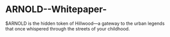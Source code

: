 # ARNOLD--Whitepaper-
$ARNOLD is the hidden token of Hillwood—a gateway to the urban legends that once whispered through the streets of your childhood.
